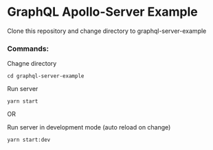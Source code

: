 # GraphQL Apollo-Server Example

Clone this repository and change directory to graphql-server-example

### Commands:

Chagne directory
```
cd graphql-server-example
```

Run server
```
yarn start
```
OR

Run server in development mode (auto reload on change)
```
yarn start:dev
```
